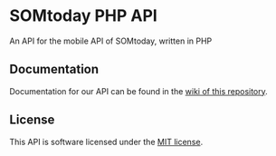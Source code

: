 # SOMtoday PHP API

An API for the mobile API of SOMtoday, written in PHP

## Documentation

Documentation for our API can be found in the [wiki of this repository](https://github.com/team-deployment/somtoday-php-api/wiki).

## License

This API is software licensed under the [MIT license](http://opensource.org/licenses/MIT).

